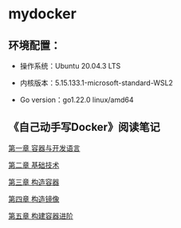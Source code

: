 # mydocker

## 环境配置：

- 操作系统：Ubuntu 20.04.3 LTS

- 内核版本：5.15.133.1-microsoft-standard-WSL2

- Go version：go1.22.0 linux/amd64

## 《自己动手写Docker》阅读笔记

[第一章 容器与开发语言](./docs/第一章%20容器与开发语言.md)

[第二章 基础技术](./docs/第二章%20基础技术.md)

[第三章 构造容器](./docs/第三章%20构造容器.md)

[第四章 构造镜像](docs/第四章%20构造镜像.md)

[第五章 构建容器进阶](docs/第五章%20构建容器进阶.md)